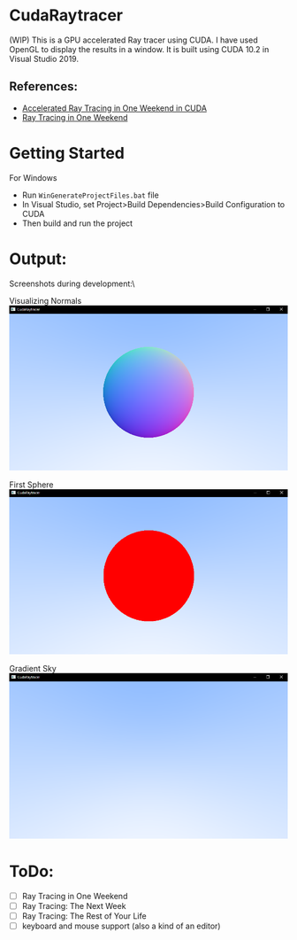 # CudaRaytracer
(WIP) This is a GPU accelerated Ray tracer using CUDA. I have used OpenGL to display the results in a window. It is built using CUDA 10.2 in Visual Studio 2019.

## References:
* [Accelerated Ray Tracing in One Weekend in CUDA](https://developer.nvidia.com/blog/accelerated-ray-tracing-cuda/)
* [Ray Tracing in One Weekend](https://raytracing.github.io/books/RayTracingInOneWeekend.html)

# Getting Started
For Windows 
* Run ```WinGenerateProjectFiles.bat``` file
* In Visual Studio, set Project>Build Dependencies>Build Configuration to CUDA
* Then build and run the project

# Output:
Screenshots during development:\

Visualizing Normals\
![](img/visualizingNormals.png)

First Sphere\
![](img/firstSphere.png)

Gradient Sky\
![](img/gradientSky.png)

# ToDo:
- [ ] Ray Tracing in One Weekend 
- [ ] Ray Tracing: The Next Week
- [ ] Ray Tracing: The Rest of Your Life
- [ ] keyboard and mouse support (also a kind of an editor)